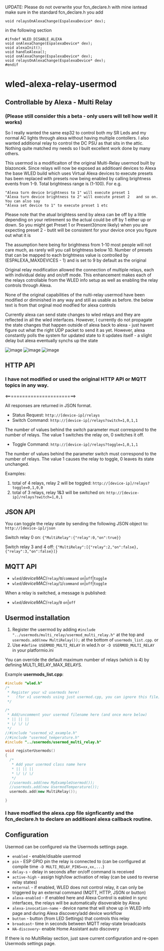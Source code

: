 UPDATE: Please do not overwrite your fcn_declare.h with mine
isntead make sure in the standard fcn_declare.h you add 
```
void relaysOnAlexaChange(EspalexaDevice* dev); 
```
in the following section
```
#ifndef WLED_DISABLE_ALEXA
void onAlexaChange(EspalexaDevice* dev);
void alexaInit();
void handleAlexa();
void onAlexaChange(EspalexaDevice* dev);
void relaysOnAlexaChange(EspalexaDevice* dev);
#endif

```

# wled-alexa-relay-usermod

## Controllable by Alexa - Multi Relay 
### (Please still consider this a beta - only users will tell how well it works)

So I really wanted the same esp32 to control both my SR Leds and my normal AC lights through alexa without having multiple contollers. I also wanted additional relay to control the DC PSU as that sits in the attic. Nothing quite matched my needs so I built excellent work done by many others.

This usermod is a modificaiton of the original Multi-Relay usermod built by blazoncek.
Since relays will now be exposed as additioanl devices to Alexa the base WLED build which uses Virtual Alexa devices to execute presets
has been replaced with presets now being enabled by calling brightness events from 1-9.  Total brightness range is (1-100). For e.g.
```
"Alexa turn device brightness to 1" will execute preset 1
"Alexa turn device brightness to 2" will execute preset 2   and so on. 
You can also say
"Alexa set device to 1" to execute preset 1 etc
```
Please note that the atual brightess send by alexa can be off by a little depending on your retirement so the actual could be off by 1 either up or down. So you might get Preset 1 or Present3(more likely) when you are expecting preset 2 - butit will be consistent for your device once you figure out what it is 

The assumption here being for brightness from 1-10 most people will not care much, as rarely will you call brightness below 10.
Number of presets that can be mapped to each brightness value is controlled by (ESPALEXA_MAXDEVICES - 1) and is set to 9 by default as the original

Original relay modification allowed the connection of multiple relays, each with individual delay and on/off mode.
This enhancement makes each of the relays cotrollable from the WLED info setup as well as enabling the relay controls through Alexa.

None of the original capabilities of the nulti-relay usermod have been modified or diminished in any way and still as usable as before.
the below text is from that orginal mod modfied for alexa controls

Currently alexa can send state changes to wled relays and they are reflected in  all the wled interfaces. However, I currently do not propagate the
state changes that happen outside of alexa back to alexa - just havent figure out what the right UDP packet to send it as yet.
However, alexa constantly polls the system for updated state to it updates itself - a slight delay but alexa eventually synchs up the state

![image](https://github.com/sgupta999/wled-alexa-relay-usermod/assets/35128032/32b7d704-bff5-4914-b1a6-ca6cd17881f0)
![image](https://github.com/sgupta999/wled-alexa-relay-usermod/assets/35128032/d3286dcb-c3b5-4741-8ee0-d8eb3d015c7e)
![image](https://github.com/sgupta999/wled-alexa-relay-usermod/assets/35128032/7f6ef617-d682-4a69-a54f-0694a9a66199)


## HTTP API
### I have not modified or used the original HTTP API or MQTT topics in any way.
<=========================>

All responses are returned in JSON format. 

* Status Request: `http://[device-ip]/relays`
* Switch Command: `http://[device-ip]/relays?switch=1,0,1,1`

The number of values behind the switch parameter must correspond to the number of relays. The value 1 switches the relay on, 0 switches it off. 

* Toggle Command: `http://[device-ip]/relays?toggle=1,0,1,1`

The number of values behind the parameter switch must correspond to the number of relays. The value 1 causes the relay to toggle, 0 leaves its state unchanged.

Examples:
1. total of 4 relays, relay 2 will be toggled: `http://[device-ip]/relays?toggle=0,1,0,0`
2. total of 3 relays, relay 1&3 will be switched on: `http://[device-ip]/relays?switch=1,0,1`

## JSON API
You can toggle the relay state by sending the following JSON object to: `http://[device-ip]/json`

Switch relay 0 on: `{"MultiRelay":{"relay":0,"on":true}}`

Switch relay 3 and 4 off: `{"MultiRelay":[{"relay":2,"on":false},{"relay":3,"on":false}]}`


## MQTT API

* `wled`/_deviceMAC_/`relay`/`0`/`command` `on`|`off`|`toggle`
* `wled`/_deviceMAC_/`relay`/`1`/`command` `on`|`off`|`toggle`

When a relay is switched, a message is published:

* `wled`/_deviceMAC_/`relay`/`0` `on`|`off`


## Usermod installation

1. Register the usermod by adding `#include "../usermods/multi_relay/usermod_multi_relay.h"` at the top and `usermods.add(new MultiRelay());` at the bottom of `usermods_list.cpp`.
or
2. Use `#define USERMOD_MULTI_RELAY` in wled.h or `-D USERMOD_MULTI_RELAY` in your platformio.ini

You can override the default maximum number of relays (which is 4) by defining MULTI_RELAY_MAX_RELAYS.

Example **usermods_list.cpp**:

```cpp
#include "wled.h"
/*
 * Register your v2 usermods here!
 *   (for v1 usermods using just usermod.cpp, you can ignore this file)
 */

/*
 * Add/uncomment your usermod filename here (and once more below)
 * || || ||
 * \/ \/ \/
 */
//#include "usermod_v2_example.h"
//#include "usermod_temperature.h"
#include "../usermods/usermod_multi_relay.h"

void registerUsermods()
{
  /*
   * Add your usermod class name here
   * || || ||
   * \/ \/ \/
   */
  //usermods.add(new MyExampleUsermod());
  //usermods.add(new UsermodTemperature());
  usermods.add(new MultiRelay());

}
```

### I have modfied the alexa.cpp file signficantly and the fcn_declare.h to declare an additioanl alexa callback routine.


## Configuration

Usermod can be configured via the Usermods settings page.

* `enabled` - enable/disable usermod
* `pin` - ESP GPIO pin the relay is connected to (can be configured at compile time `-D MULTI_RELAY_PINS=xx,xx,...`)
* `delay-s` - delay in seconds after on/off command is received
* `active-high` - assign high/low activation of relay (can be used to reverse relay states)
* `external` - if enabled, WLED does not control relay, it can only be triggered by an external command (MQTT, HTTP, JSON or button)
* `alexa-enabled` - if enabled here and Alexa Control is eabled in sync interfaces, the relays will be automatically disoverable by Alexa
* `alexa-invocation-name` - device name that will show up in WLED info page and during Alexa discovery/add device workflow
* `button` - button (from LED Settings) that controls this relay
* `broadcast`- time in seconds between MQTT relay-state broadcasts
* `HA-discovery`- enable Home Assistant auto discovery

If there is no MultiRelay section, just save current configuration and re-open Usermods settings page. 

